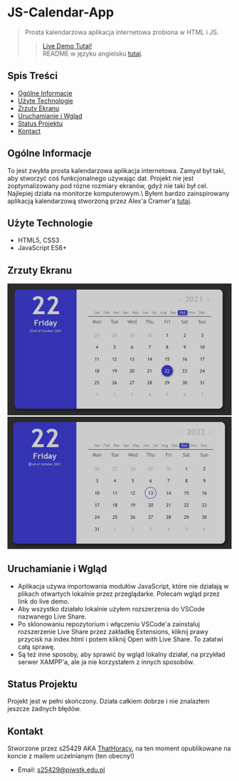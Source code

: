 # JS-Calendar-App
> Prosta kalendarzowa aplikacja internetowa zrobiona w HTML i JS.
>> [Live Demo Tutaj!](https://thathoracy-js-calendar-app.netlify.app)\
>> README w języku angielsku [tutaj](README.md).

## Spis Treści
* [Ogólne Informacje](#ogólne-informacje)
* [Użyte Technologie](#użyte-technologie)
* [Zrzuty Ekranu](#zrzuty-ekranu)
* [Uruchamianie i Wgląd](#uruchamianie-i-wgląd)
* [Status Projektu](#status-projektu)
* [Kontact](#kontakt)

## Ogólne Informacje
To jest zwykła prosta kalendarzowa aplikacja internetowa. Zamysł był taki, aby stworzyć coś funkcjonalnego używając dat. Projekt nie jest zoptymalizowany pod rózne rozmiary ekranów, gdyż nie taki był cel. Najlepiej działa na monitorze komputerowym.\ 
Byłem bardzo zainspirowany aplikacją kalendarzową stworzoną przez Alex'a Cramer'a [tutaj](https://freefrontend.com/assets/img/css-calendars/calendar-6.png).

## Użyte Technologie
- HTML5, CSS3
- JavaScript ES6+

## Zrzuty Ekranu
![Image-1](./imgs/img1.jpg?raw=true)
![Image-2](./imgs/img2.jpg?raw=true)

## Uruchamianie i Wgląd
- Aplikacja używa importowania modułów JavaScript, które nie działają w plikach otwartych lokalnie przez przeglądarke. Polecam wgląd przez link do live demo.
- Aby wszystko działało lokalnie użyłem rozszerzenia do VSCode nazwanego Live Share. 
- Po sklonowaniu repozytorium i włączeniu VSCode'a zainstaluj rozszerzenie Live Share przez zakładkę Extensions, kliknij prawy przycisk na index.html i potem kliknij Open with Live Share. To załatwi całą sprawę.
- Są też inne sposoby, aby sprawić by wgląd lokalny działał, na przykład serwer XAMPP'a, ale ja nie korzystałem z innych sposobów.

## Status Projektu
Projekt jest w pełni skończony. Działa całkiem dobrze i nie znalazłem jeszcze żadnych błędów.

## Kontakt
Stworzone przez s25429 AKA [ThatHoracy](https://github.com/ThatHoracy), na ten moment opublikowane na koncie z mailem uczelnianym (ten obecny!)
- Email: s25429@pjwstk.edu.pl
